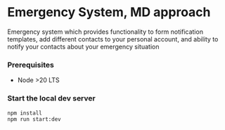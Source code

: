# Emergency System, MD approach

Emergency system which provides functionality to form notification templates,
add different contacts to your personal account, and ability to notify your contacts about your emergency situation 

### Prerequisites

* Node >20 LTS

### Start the local dev server

    npm install
    npm run start:dev
